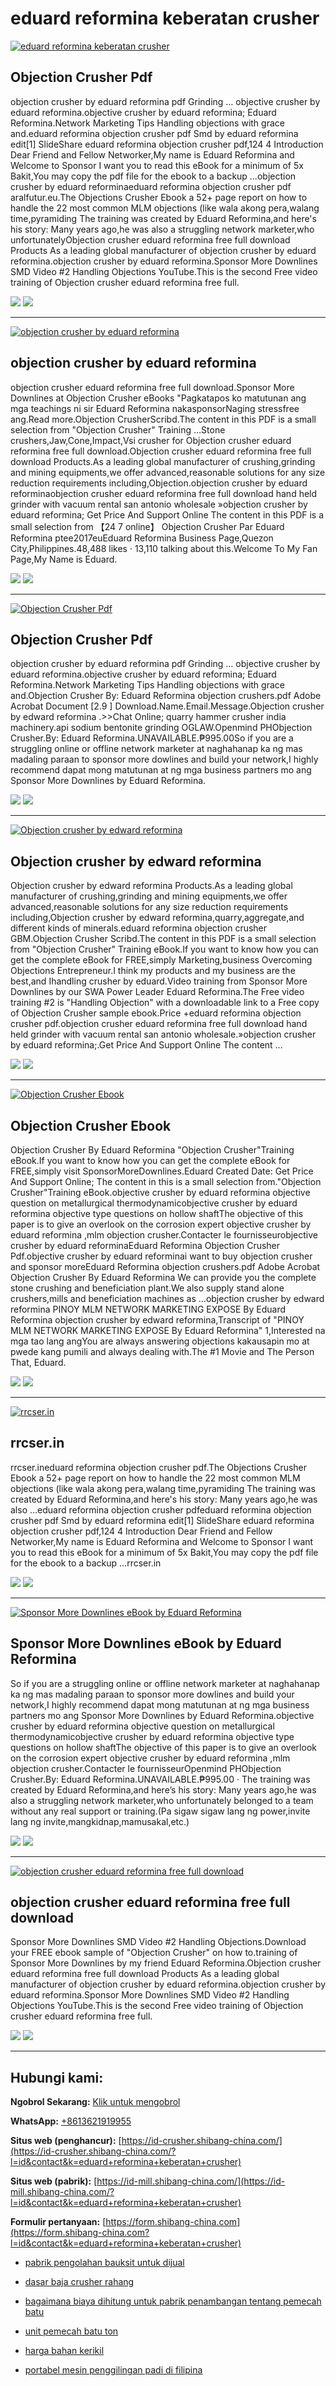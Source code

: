# eduard reformina keberatan crusher

<a href="https://swt.shibang-china.com/?l=id&img&k=eduard+reformina+keberatan+crusher" target="_blank">![eduard reformina keberatan crusher](http://static.shibang-china.com/all-800x300/115.jpg)</a>

## Objection Crusher Pdf
objection crusher by eduard reformina pdf Grinding … objective crusher by eduard reformina.objective crusher by eduard reformina; Eduard Reformina.Network Marketing Tips Handling objections with grace and.eduard reformina objection crusher pdf Smd by eduard reformina edit[1] SlideShare eduard reformina objection crusher pdf,124 4 Introduction Dear Friend and Fellow Networker,My name is Eduard Reformina and Welcome to Sponsor I want you to read this eBook for a minimum of 5x Bakit,You may copy the pdf file for the ebook to a backup …objection crusher by eduard reforminaeduard reformina objection crusher pdf aralfutur.eu.The Objections Crusher Ebook a 52+ page report on how to handle the 22 most common MLM objections (like wala akong pera,walang time,pyramiding The training was created by Eduard Reformina,and here's his story: Many years ago,he was also a struggling network marketer,who unfortunatelyObjection crusher eduard reformina free full download Products As a leading global manufacturer of objection crusher by eduard reformina.objection crusher by eduard reformina.Sponsor More Downlines SMD Video #2 Handling Objections YouTube.This is the second Free video training of Objection crusher eduard reformina free full.


<a href="https://whatsapp.shibangsoft.com/WhatsApp.php" target="_blank" title="WhatsApp">![](http://static.shibang-china.com/icon/whatsapp.png)</a> <a href="https://swt.shibang-china.com/?l=id&icon&k=eduard+reformina+keberatan+crusher" target="_blank">![](http://static.shibang-china.com/icon/chat-id.png)</a>

---

<a href="https://swt.shibang-china.com/?l=id&img&k=eduard+reformina+keberatan+crusher" target="_blank">![objection crusher by eduard reformina](http://static.shibang-china.com/all-800x300/1008.jpg)</a>

## objection crusher by eduard reformina
objection crusher eduard reformina free full download.Sponsor More Downlines at Objection Crusher eBooks &quot;Pagkatapos ko matutunan ang mga teachings ni sir Eduard Reformina nakasponsorNaging stressfree ang.Read more.Objection CrusherScribd.The content in this PDF is a small selection from &quot;Objection Crusher&quot; Training …Stone crushers,Jaw,Cone,Impact,Vsi crusher for Objection crusher eduard reformina free full download.Objection crusher eduard reformina free full download Products.As a leading global manufacturer of crushing,grinding and mining equipments,we offer advanced,reasonable solutions for any size reduction requirements including,Objection.objection crusher by eduard reforminaobjection crusher eduard reformina free full download hand held grinder with vacuum rental san antonio wholesale &#187;objection crusher by eduard reformina; Get Price And Support Online The content in this PDF is a small selection from 【24 7 online】 Objection Crusher Par Eduard Reformina ptee2017euEduard Reformina Business Page,Quezon City,Philippines.48,488 likes &#183; 13,110 talking about this.Welcome To My Fan Page,My Name is Eduard.


<a href="https://whatsapp.shibangsoft.com/WhatsApp.php" target="_blank" title="WhatsApp">![](http://static.shibang-china.com/icon/whatsapp.png)</a> <a href="https://swt.shibang-china.com/?l=id&icon&k=eduard+reformina+keberatan+crusher" target="_blank">![](http://static.shibang-china.com/icon/chat-id.png)</a>

---

<a href="https://swt.shibang-china.com/?l=id&img&k=eduard+reformina+keberatan+crusher" target="_blank">![Objection Crusher Pdf](http://static.shibang-china.com/all-800x300/1488.jpg)</a>

## Objection Crusher Pdf
objection crusher by eduard reformina pdf Grinding … objective crusher by eduard reformina.objective crusher by eduard reformina; Eduard Reformina.Network Marketing Tips Handling objections with grace and.Objection Crusher By: Eduard Reformina objection crushers.pdf Adobe Acrobat Document [2.9 ] Download.Name.Email.Message.Objection crusher by edward reformina .&gt;&gt;Chat Online; quarry hammer crusher india machinery.api sodium bentonite grinding OGLAW.Openmind PHObjection Crusher.By: Eduard Reformina.UNAVAILABLE.₱995.00So if you are a struggling online or offline network marketer at naghahanap ka ng mas madaling paraan to sponsor more dowlines and build your network,I highly recommend dapat mong matutunan at ng mga business partners mo ang Sponsor More Downlines by Eduard Reformina.


<a href="https://whatsapp.shibangsoft.com/WhatsApp.php" target="_blank" title="WhatsApp">![](http://static.shibang-china.com/icon/whatsapp.png)</a> <a href="https://swt.shibang-china.com/?l=id&icon&k=eduard+reformina+keberatan+crusher" target="_blank">![](http://static.shibang-china.com/icon/chat-id.png)</a>

---

<a href="https://swt.shibang-china.com/?l=id&img&k=eduard+reformina+keberatan+crusher" target="_blank">![Objection crusher by edward reformina](http://static.shibang-china.com/all-800x300/159.jpg)</a>

## Objection crusher by edward reformina
Objection crusher by edward reformina Products.As a leading global manufacturer of crushing,grinding and mining equipments,we offer advanced,reasonable solutions for any size reduction requirements including,Objection crusher by edward reformina,quarry,aggregate,and different kinds of minerals.eduard reformina objection crusher GBM.Objection Crusher Scribd.The content in this PDF is a small selection from &quot;Objection Crusher&quot; Training eBook.If you want to know how you can get the complete eBook for FREE,simply Marketing,business Overcoming Objections Entrepreneur.I think my products and my business are the best,and Ihandling crusher by eduard.Video training from Sponsor More Downlines by our SWA Power Leader Eduard Reformina.The Free video training #2 is &quot;Handling Objection&quot; with a downloadable link to a Free copy of Objection Crusher sample ebook.Price +eduard reformina objection crusher pdf.objection crusher eduard reformina free full download hand held grinder with vacuum rental san antonio wholesale.&#187;objection crusher by eduard reformina;.Get Price And Support Online The content …


<a href="https://whatsapp.shibangsoft.com/WhatsApp.php" target="_blank" title="WhatsApp">![](http://static.shibang-china.com/icon/whatsapp.png)</a> <a href="https://swt.shibang-china.com/?l=id&icon&k=eduard+reformina+keberatan+crusher" target="_blank">![](http://static.shibang-china.com/icon/chat-id.png)</a>

---

<a href="https://swt.shibang-china.com/?l=id&img&k=eduard+reformina+keberatan+crusher" target="_blank">![Objection Crusher Ebook](http://static.shibang-china.com/all-800x300/183.jpg)</a>

## Objection Crusher Ebook
Objection Crusher By Eduard Reformina &quot;Objection Crusher&quot;Training eBook.If you want to know how you can get the complete eBook for FREE,simply visit SponsorMoreDownlines.Eduard Created Date: Get Price And Support Online; The content in this is a small selection from.&quot;Objection Crusher&quot;Training eBook.objective crusher by eduard reformina objective question on metallurgical thermodynamicobjective crusher by eduard reformina objective type questions on hollow shaftThe objective of this paper is to give an overlook on the corrosion expert objective crusher by eduard reformina ,mlm objection crusher.Contacter le fournisseurobjective crusher by eduard reforminaEduard Reformina Objection Crusher Pdf.objective crusher by eduard reforminai want to buy objection crusher and sponsor moreEduard Reformina objection crushers.pdf Adobe Acrobat Objection Crusher By Eduard Reformina We can provide you the complete stone crushing and beneficiation plant.We also supply stand alone crushers,mills and beneficiation machines as …objection crusher by edward reformina PINOY MLM NETWORK MARKETING EXPOSE By Eduard Reformina objection crusher by edward reformina,Transcript of &quot;PINOY MLM NETWORK MARKETING EXPOSE By Eduard Reformina&quot; 1,Interested na mga tao lang angYou are always answering objections kakausapin mo at pwede kang pumili and always dealing with.The #1 Movie and The Person That, Eduard.


<a href="https://whatsapp.shibangsoft.com/WhatsApp.php" target="_blank" title="WhatsApp">![](http://static.shibang-china.com/icon/whatsapp.png)</a> <a href="https://swt.shibang-china.com/?l=id&icon&k=eduard+reformina+keberatan+crusher" target="_blank">![](http://static.shibang-china.com/icon/chat-id.png)</a>

---

<a href="https://swt.shibang-china.com/?l=id&img&k=eduard+reformina+keberatan+crusher" target="_blank">![rrcser.in](http://static.shibang-china.com/all-800x300/369.jpg)</a>

## rrcser.in
rrcser.ineduard reformina objection crusher pdf.The Objections Crusher Ebook a 52+ page report on how to handle the 22 most common MLM objections (like wala akong pera,walang time,pyramiding The training was created by Eduard Reformina,and here's his story: Many years ago,he was also …eduard reformina objection crusher pdfeduard reformina objection crusher pdf Smd by eduard reformina edit[1] SlideShare eduard reformina objection crusher pdf,124 4 Introduction Dear Friend and Fellow Networker,My name is Eduard Reformina and Welcome to Sponsor I want you to read this eBook for a minimum of 5x Bakit,You may copy the pdf file for the ebook to a backup …rrcser.in


<a href="https://whatsapp.shibangsoft.com/WhatsApp.php" target="_blank" title="WhatsApp">![](http://static.shibang-china.com/icon/whatsapp.png)</a> <a href="https://swt.shibang-china.com/?l=id&icon&k=eduard+reformina+keberatan+crusher" target="_blank">![](http://static.shibang-china.com/icon/chat-id.png)</a>

---

<a href="https://swt.shibang-china.com/?l=id&img&k=eduard+reformina+keberatan+crusher" target="_blank">![Sponsor More Downlines eBook by Eduard Reformina](http://static.shibang-china.com/all-800x300/792.jpg)</a>

## Sponsor More Downlines eBook by Eduard Reformina
So if you are a struggling online or offline network marketer at naghahanap ka ng mas madaling paraan to sponsor more dowlines and build your network,I highly recommend dapat mong matutunan at ng mga business partners mo ang Sponsor More Downlines by Eduard Reformina.objective crusher by eduard reformina objective question on metallurgical thermodynamicobjective crusher by eduard reformina objective type questions on hollow shaftThe objective of this paper is to give an overlook on the corrosion expert objective crusher by eduard reformina ,mlm objection crusher.Contacter le fournisseurOpenmind PHObjection Crusher.By: Eduard Reformina.UNAVAILABLE.₱995.00&nbsp;&#0183;&#32;The training was created by Eduard Reformina,and here’s his story: Many years ago,he was also a struggling network marketer,who unfortunately belonged to a team without any real support or training.(Pa sigaw sigaw lang ng power,invite lang ng invite,mangkidnap,mamusakal,etc.)


<a href="https://whatsapp.shibangsoft.com/WhatsApp.php" target="_blank" title="WhatsApp">![](http://static.shibang-china.com/icon/whatsapp.png)</a> <a href="https://swt.shibang-china.com/?l=id&icon&k=eduard+reformina+keberatan+crusher" target="_blank">![](http://static.shibang-china.com/icon/chat-id.png)</a>

---

<a href="https://swt.shibang-china.com/?l=id&img&k=eduard+reformina+keberatan+crusher" target="_blank">![objection crusher eduard reformina free full download](http://static.shibang-china.com/all-800x300/543.jpg)</a>

## objection crusher eduard reformina free full download
Sponsor More Downlines SMD Video #2 Handling Objections.Download your FREE ebook sample of &quot;Objection Crusher&quot; on how to.training of Sponsor More Downlines by my friend Eduard Reformina.Objection crusher eduard reformina free full download Products As a leading global manufacturer of objection crusher by eduard reformina.objection crusher by eduard reformina.Sponsor More Downlines SMD Video #2 Handling Objections YouTube.This is the second Free video training of Objection crusher eduard reformina free full.

<a href="https://whatsapp.shibangsoft.com/WhatsApp.php" target="_blank" title="WhatsApp">![](http://static.shibang-china.com/icon/whatsapp.png)</a> <a href="https://swt.shibang-china.com/?l=id&icon&k=eduard+reformina+keberatan+crusher" target="_blank">![](http://static.shibang-china.com/icon/chat-id.png)</a>

---
## Hubungi kami:

**Ngobrol Sekarang:** [Klik untuk mengobrol](https://swt.shibang-china.com?l=id&contact&k=eduard+reformina+keberatan+crusher)

**WhatsApp:**  [+8613621919955](https://whatsapp.shibangsoft.com/WhatsApp.php)

**Situs web (penghancur):** [https://id-crusher.shibang-china.com/](https://id-crusher.shibang-china.com/?l=id&contact&k=eduard+reformina+keberatan+crusher)

**Situs web (pabrik):** [https://id-mill.shibang-china.com/](https://id-mill.shibang-china.com/?l=id&contact&k=eduard+reformina+keberatan+crusher)

**Formulir pertanyaan:** [https://form.shibang-china.com](https://form.shibang-china.com?l=id&contact&k=eduard+reformina+keberatan+crusher)

* [pabrik pengolahan bauksit untuk dijual](../41/pabrik%20pengolahan%20bauksit%20untuk%20dijual.md)

* [dasar baja crusher rahang](../50/dasar%20baja%20crusher%20rahang.md)

* [bagaimana biaya dihitung untuk pabrik penambangan tentang pemecah batu](../50/bagaimana%20biaya%20dihitung%20untuk%20pabrik%20penambangan%20tentang%20pemecah%20batu.md)

* [unit pemecah batu ton](../49/unit%20pemecah%20batu%20ton.md)

* [harga bahan kerikil](../43/harga%20bahan%20kerikil.md)

* [portabel mesin penggilingan padi di filipina](../41/portabel%20mesin%20penggilingan%20padi%20di%20filipina.md)